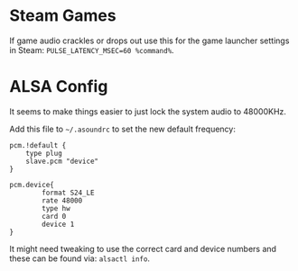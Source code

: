# Steam Games

If game audio crackles or drops out use this for the game launcher settings in Steam: `PULSE_LATENCY_MSEC=60 %command%`.

# ALSA Config

It seems to make things easier to just lock the system audio to 48000KHz.

Add this file to `~/.asoundrc` to set the new default frequency:

```
pcm.!default {
    type plug
    slave.pcm "device"
}

pcm.device{
        format S24_LE
        rate 48000
        type hw
        card 0
        device 1
}
```

It might need tweaking to use the correct card and device numbers and these can be found via: `alsactl info`.

